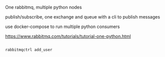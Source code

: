 One rabbitmq, multiple python nodes

publish/subscribe, one exchange and queue with a cli to publish messages

use docker-compose to run multiple python consumers


https://www.rabbitmq.com/tutorials/tutorial-one-python.html

```bash

rabbitmqctrl add_user


```